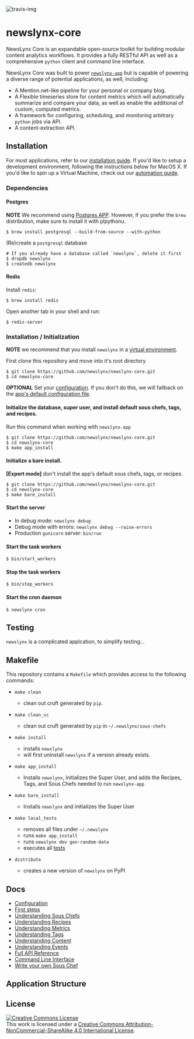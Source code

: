 ![travis-img](https://travis-ci.org/newslynx/newslynx-core.svg)
# newslynx-core

NewsLynx Core is an expandable open-source toolkit for building modular content analytics workflows. It provides a fully RESTful API as well as a comprehensive `python` client and command line interface.

NewsLynx Core was built to power [`newslynx-app`](http://github.com/newslynx/newslynx-app) but is capable of powering a diverse range of potential applications, as well, including:

* A Mention.net-like pipeline for your personal or company blog.
* A Flexible timeseries store for content metrics which will automatically summarize and compare your data, as well as enable the additional of custom, computed metrics.
* A framework for configuring, scheduling, and monitoring arbitrary ``python`` jobs via API.
* A content-extraction API. 

## Installation

For most applications, refer to our [installation guide](http://newslynx.readthedocs.org/en/latest/install.html). If you'd like to setup a development environment, following the instructions below for MacOS X.  If you'd like to spin up a Virtual Machine, check out our [automation guide](https://github.com/newslynx/automation).

### Dependencies

#### Postgres

**NOTE** We recommend using [Postgres APP](http://postgresapp.com/). However, if you prefer the `brew` distribution, make sure to install it with plpythonu.

```
$ brew install postgresql --build-from-source --with-python
```

(Re)create a `postgresql` database

```shell
# If you already have a database called `newslynx`, delete it first
$ dropdb newslynx 
$ createdb newslynx
````

#### Redis

Install `redis`:

```shell
$ brew install redis
```

Open another tab in your shell and run:

```
$ redis-server
```

### Installation / Initialization 

**NOTE** we recommend that you install `newslynx` in a [virtual environment](http://docs.python-guide.org/en/latest/dev/virtualenvs/).

First clone this repository and move into it's root directory

```shell
$ git clone https://github.com/newslynx/newslynx-core.git
$ cd newslynx-core
```

**OPTIONAL**
Set your [configuration](http://newslynx.readthedocs.org/en/latest/config.html). If you don't do this, we will fallback on the [app's default configuration file](newslynx/app/config.yaml).


#### Initialize the database, super user, and install default sous chefs, tags, and recipes.

Run this command when working with `newslynx-app` 

```shell
$ git clone https://github.com/newslynx/newslynx-core.git
$ cd newslynx-core
$ make app_install
```

#### Initialize a bare install.
**[Expert mode]**  don't install the app's default sous chefs, tags, or recipes.

```
$ git clone https://github.com/newslynx/newslynx-core.git
$ cd newslynx-core
$ make bare_install 
```

#### Start the server

- In debug mode: `newslynx debug`
- Debug mode with errors: `newslynx debug --raise-errors`
- Production `gunicorn` server: `bin/run`

#### Start the task workers

```
$ bin/start_workers
```

#### Stop the task workers

```
$ bin/stop_workers
```

#### Start the cron daemon
```
$ newslynx cron
```


## Testing

`newslynx` is a complicated applcation, to simplify testing...


## Makefile

This repository contains a `Makefile` which provides access to the following commands:

* `make clean`
	- clean out cruft generated by `pip`.

* `make clean_sc`
	- clean out cruft generated by `pip` in `~/.newslynx/sous-chefs`

* `make install` 
	- installs `newslynx`
	- will first uninstall `newslynx` if a version already exists.

* `make app_install`
	- Installs `newslynx`, initializes the Super User, and adds the Recipes, Tags, and Sous Chefs needed to run `newslynx-app`

* `make bare_install`
	- Installs `newslynx` and initializes the Super User

* `make local_tests`
	- removes all files under `~/.newslynx`
	- runs `make app_install`
	- runs `newslynx dev gen-random-data`
	- executes all [tests](#testing)

* `distribute`
	- creates a new version of `newslynx` on PyPI

## Docs

* [Configuration](http://newslynx.readthedocs.org/en/latest/config.html)
* [First steps](http://newslynx.readthedocs.org/en/latest/getting-started.html)
* [Understanding Sous Chefs](http://newslynx.readthedocs.org/en/latest/sous-chefs.html)
* [Understanding Recipes](http://newslynx.readthedocs.org/en/latest/recipes.html)
* [Understanding Metrics](http://newslynx.readthedocs.org/en/latest/metrics.html)
* [Understanding Tags](http://newslynx.readthedocs.org/en/latest/taxonomy.html)
* [Understanding Content](http://newslynx.readthedocs.org/en/latest/content-items.html)
* [Understanding Events](http://newslynx.readthedocs.org/en/latest/events.html)
* [Full API Reference](http://newslynx.readthedocs.org/en/latest/api.html)
* [Command Line Interface](http://newslynx.readthedocs.org/en/latest/cli.html)
* [Write your own Sous Chef](http://newslynx.readthedocs.org/en/latest/writing-sous-chefs.html)

## Application Structure


## License

<a rel="license" href="http://creativecommons.org/licenses/by-nc-sa/4.0/"><img alt="Creative Commons License" style="border-width:0" src="https://i.creativecommons.org/l/by-nc-sa/4.0/88x31.png" /></a><br />This work is licensed under a <a rel="license" href="http://creativecommons.org/licenses/by-nc-sa/4.0/">Creative Commons Attribution-NonCommercial-ShareAlike 4.0 International License</a>.

